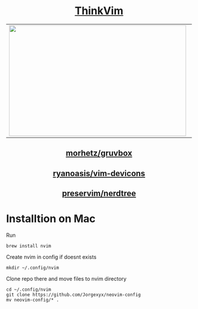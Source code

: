 # <div align="center"> [ThinkVim](https://github.com/taigacute/ThinkVim)</div>


|                                                                                                       |                                                                                                |
| --------------------------------------------------------------------------------------------------------- | --------------------------------------------------------------------------------------------------------- |
| <img src="https://raw.githubusercontent.com/taigacute/IMG/master/thinkvim/thinkvim-ayu.png" width="480"  height="300"> | <img src="https://github.com/taigacute/IMG/blob/master/spaceline/spaceline.png" width="480" height="300"> |

## <div align="center"> [morhetz/gruvbox](https://github.com/taigacute/ThinkVim)</div>
## <div align="center"> [ryanoasis/vim-devicons](https://github.com/taigacute/ThinkVim)</div>
## <div align="center"> [preservim/nerdtree](https://github.com/taigacute/ThinkVim)</div>

# Installtion on Mac
Run
```
brew install nvim
```

Create nvim in config if doesnt exists
```
mkdir ~/.config/nvim
```
Clone repo there and move files to nvim directory

```
cd ~/.config/nvim
git clone https://github.com/Jorgexyx/neovim-config
mv neovim-config/* .
```




